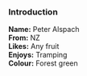 ### Introduction

__Name:__ Peter Alspach  
__From:__ NZ  
__Likes:__ Any fruit  
__Enjoys:__ Tramping  
__Colour:__ Forest green
